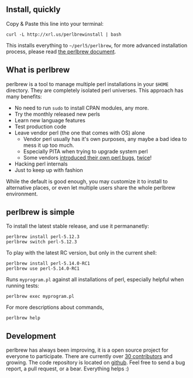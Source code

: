 ## Install, quickly

Copy & Paste this line into your terminal:

    curl -L http://xrl.us/perlbrewinstall | bash

This installs everything to `~/perl5/perlbrew`, for more advanced installation process,
please read [the perlbrew document](http://beta.metacpan.org/module/App::perlbrew).

## What is perlbrew

perlbrew is a tool to manage multiple perl installations in your
`$HOME` directory. They are completely isolated perl universes.
This approach has many benefits:

- No need to run `sudo` to install CPAN modules, any more.
- Try the monthly released new perls
- Learn new language features
- Test production code
- Leave vendor perl (the one that comes with OS) alone
  - Vendor perl usually has it's own purposes, any maybe a bad idea to mess it up too much.
  - Especially PITA when trying to upgrade system perl
  - Some vendors [introduced their own perl bugs](http://perlnews.org/2011/04/dealing-with-xcode-4-and-cpan-breakage/), [twice](http://www.theregister.co.uk/2009/02/16/apple_update_perl_breakage/)!
- Hacking perl internals
- Just to keep up with fashion

While the default is good enough, you may customize it to install to
alternative places, or even let multiple users share the whole
perlbrew environment.

## perlbrew is simple

To install the latest stable release, and use it permananetly:

    perlbrew install perl-5.12.3
    perlbrew switch perl-5.12.3

To play with the latest RC version, but only in the current shell:

    perlbrew install perl-5.14.0-RC1
    perlbrew use perl-5.14.0-RC1

Runs `myprogram.pl` against all installations of perl, especially helpful when running tests:

    perlbrew exec myprogram.pl

For more descriptions about commands,

    perlbrew help

## Development

perlbrew has always been improving, it is a open source project for
everyone to participate. There are currently over
[30 contributors](https://github.com/gugod/App-perlbrew/contributors) and
growing.  The code repository is located on
[github](https://github.com/gugod/App-perlbrew). Feel free to send a
bug report, a pull request, or a bear. Everything helps :)
